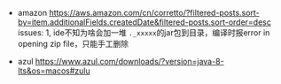 - amazon 
https://aws.amazon.com/cn/corretto/?filtered-posts.sort-by=item.additionalFields.createdDate&filtered-posts.sort-order=desc
issues: 
1, ide不知为啥会加一堆 `._xxxxx`的jar包到目录，编译时报error in opening zip file，只能手工删除

- azul
https://www.azul.com/downloads/?version=java-8-lts&os=macos#zulu

